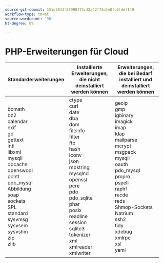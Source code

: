 ```yaml
---
source-git-commit: 551e3043f3f998f75c42a42f72d3e0fc6fdef149
workflow-type: tm+mt
source-wordcount: '96'
ht-degree: 0%

---
```

# PHP-Erweiterungen für Cloud

<table style="table-layout:auto">
    <thead>
      <tr>
        <th>
            Standarderweiterungen
        </th>
        <th>
            Installierte Erweiterungen, die nicht deinstalliert werden können
        </th>
        <th>
            Erweiterungen, die bei Bedarf installiert und deinstalliert werden können
        </th>
      </tr>
    </thead>
    <tbody>
        <tr>
            <td>
                bcmath<br>
                bz2<br>
                calendar<br>
                exif<br>
                gd<br>
                gettext<br>
                intl<br>
                libxml<br>
                mysqli<br>
                opcache<br>
                openswool<br>
                pcntl<br>
                pdo_mysql<br>
                Abbildung<br>
                soap<br>
                sockets<br>
                SPL<br>
                standard<br>
                sysvmsg<br>
                sysvsem<br>
                sysvshm<br>
                zip<br>
                zlib<br>
            </td>
            <td>
                ctype<br>
                curl<br>
                date<br>
                dba<br>
                dom<br>
                fileinfo<br>
                filter<br>
                ftp<br>
                hash<br>
                iconv<br>
                json<br>
                mbstring<br>
                mysqlnd<br>
                openssl<br>
                pcre<br>
                pdo<br>
                pdo_sqlite<br>
                phar<br>
                posix<br>
                readline<br>
                session<br>
                sqlite3<br>
                tokenizer<br>
                xml<br>
                xmlreader<br>
                xmlwriter<br>
            </td>
            <td>
                geoip<br>
                gmp<br>
                igbinary<br>
                imagick<br>
                imap<br>
                ldap<br>
                mailparse<br>
                mcrypt<br>
                msgpack<br>
                mysqli<br>
                oauth<br>
                pdo_mysql<br>
                propro<br>
                pspell<br>
                raphf<br>
                recde<br>
                reds<br>
                Shmop-Sockets<br>
                Natrium<br>
                ssh2<br>
                tidy<br>
                xdebug<br>
                xmlrpc<br>
                xsl<br>
                yaml<br>
            </td>
        </tr>
    </tbody>
</table>
